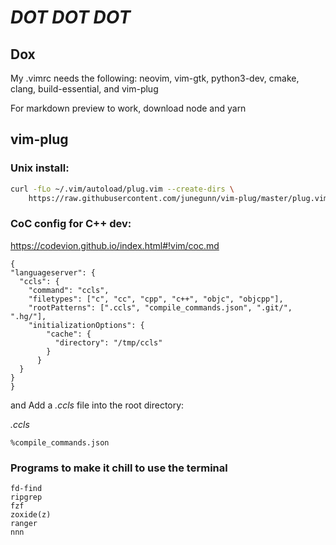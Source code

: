 # *DOT* *DOT* *DOT*

## Dox
My .vimrc needs the following: neovim, vim-gtk, python3-dev, cmake, clang, build-essential, and vim-plug

For markdown preview to work, download node and yarn

## vim-plug

### Unix install:

```sh
curl -fLo ~/.vim/autoload/plug.vim --create-dirs \
    https://raw.githubusercontent.com/junegunn/vim-plug/master/plug.vim
```

### CoC config for C++ dev:

https://codevion.github.io/index.html#!vim/coc.md

```
{
"languageserver": {
  "ccls": {
    "command": "ccls",
    "filetypes": ["c", "cc", "cpp", "c++", "objc", "objcpp"],
    "rootPatterns": [".ccls", "compile_commands.json", ".git/", ".hg/"],
    "initializationOptions": {
        "cache": {
          "directory": "/tmp/ccls"
        }
      }
  }
}
}
```

and Add a _.ccls_ file into the root directory:

_.ccls_
```
%compile_commands.json
```

### Programs to make it chill to use the terminal
```
fd-find
ripgrep
fzf
zoxide(z)
ranger
nnn
```

